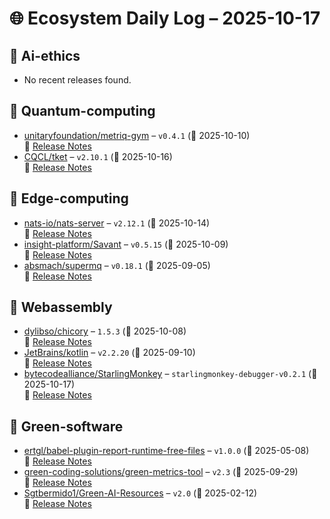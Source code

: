 # 🌐 Ecosystem Daily Log – 2025-10-17

## 🔹 Ai-ethics
- No recent releases found.

## 🔹 Quantum-computing
- [unitaryfoundation/metriq-gym](https://github.com/unitaryfoundation/metriq-gym/releases/tag/v0.4.1) – `v0.4.1` (📅 2025-10-10)  
  🔗 [Release Notes](https://github.com/unitaryfoundation/metriq-gym/releases/tag/v0.4.1)
- [CQCL/tket](https://github.com/CQCL/tket/releases/tag/v2.10.1) – `v2.10.1` (📅 2025-10-16)  
  🔗 [Release Notes](https://github.com/CQCL/tket/releases/tag/v2.10.1)

## 🔹 Edge-computing
- [nats-io/nats-server](https://github.com/nats-io/nats-server/releases/tag/v2.12.1) – `v2.12.1` (📅 2025-10-14)  
  🔗 [Release Notes](https://github.com/nats-io/nats-server/releases/tag/v2.12.1)
- [insight-platform/Savant](https://github.com/insight-platform/Savant/releases/tag/v0.5.15) – `v0.5.15` (📅 2025-10-09)  
  🔗 [Release Notes](https://github.com/insight-platform/Savant/releases/tag/v0.5.15)
- [absmach/supermq](https://github.com/absmach/supermq/releases/tag/v0.18.1) – `v0.18.1` (📅 2025-09-05)  
  🔗 [Release Notes](https://github.com/absmach/supermq/releases/tag/v0.18.1)

## 🔹 Webassembly
- [dylibso/chicory](https://github.com/dylibso/chicory/releases/tag/1.5.3) – `1.5.3` (📅 2025-10-08)  
  🔗 [Release Notes](https://github.com/dylibso/chicory/releases/tag/1.5.3)
- [JetBrains/kotlin](https://github.com/JetBrains/kotlin/releases/tag/v2.2.20) – `v2.2.20` (📅 2025-09-10)  
  🔗 [Release Notes](https://github.com/JetBrains/kotlin/releases/tag/v2.2.20)
- [bytecodealliance/StarlingMonkey](https://github.com/bytecodealliance/StarlingMonkey/releases/tag/starlingmonkey-debugger-v0.2.1) – `starlingmonkey-debugger-v0.2.1` (📅 2025-10-17)  
  🔗 [Release Notes](https://github.com/bytecodealliance/StarlingMonkey/releases/tag/starlingmonkey-debugger-v0.2.1)

## 🔹 Green-software
- [ertgl/babel-plugin-report-runtime-free-files](https://github.com/ertgl/babel-plugin-report-runtime-free-files/releases/tag/v1.0.0) – `v1.0.0` (📅 2025-05-08)  
  🔗 [Release Notes](https://github.com/ertgl/babel-plugin-report-runtime-free-files/releases/tag/v1.0.0)
- [green-coding-solutions/green-metrics-tool](https://github.com/green-coding-solutions/green-metrics-tool/releases/tag/v2.3) – `v2.3` (📅 2025-09-29)  
  🔗 [Release Notes](https://github.com/green-coding-solutions/green-metrics-tool/releases/tag/v2.3)
- [Sgtbermido1/Green-AI-Resources](https://github.com/Sgtbermido1/Green-AI-Resources/releases/tag/v2.0) – `v2.0` (📅 2025-02-12)  
  🔗 [Release Notes](https://github.com/Sgtbermido1/Green-AI-Resources/releases/tag/v2.0)